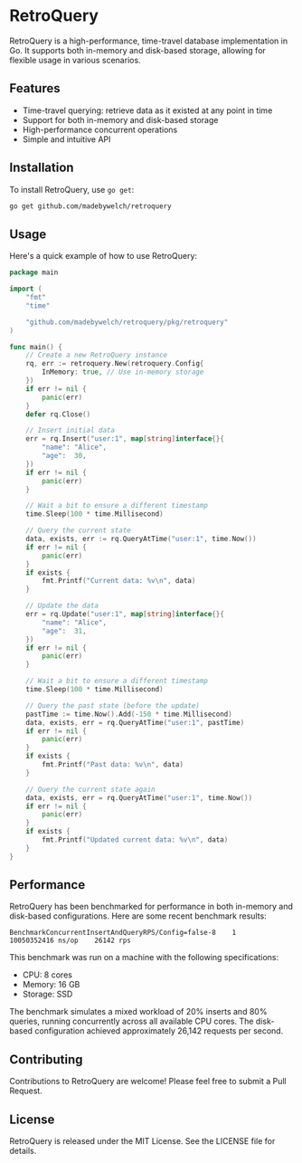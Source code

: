 # RetroQuery

RetroQuery is a high-performance, time-travel database implementation in Go. It supports both in-memory and disk-based storage, allowing for flexible usage in various scenarios.

## Features

- Time-travel querying: retrieve data as it existed at any point in time
- Support for both in-memory and disk-based storage
- High-performance concurrent operations
- Simple and intuitive API

## Installation

To install RetroQuery, use `go get`:

```bash
go get github.com/madebywelch/retroquery
```

## Usage

Here's a quick example of how to use RetroQuery:

```go
package main

import (
	"fmt"
	"time"

	"github.com/madebywelch/retroquery/pkg/retroquery"
)

func main() {
	// Create a new RetroQuery instance
	rq, err := retroquery.New(retroquery.Config{
		InMemory: true, // Use in-memory storage
	})
	if err != nil {
		panic(err)
	}
	defer rq.Close()

	// Insert initial data
	err = rq.Insert("user:1", map[string]interface{}{
		"name": "Alice",
		"age":  30,
	})
	if err != nil {
		panic(err)
	}

	// Wait a bit to ensure a different timestamp
	time.Sleep(100 * time.Millisecond)

	// Query the current state
	data, exists, err := rq.QueryAtTime("user:1", time.Now())
	if err != nil {
		panic(err)
	}
	if exists {
		fmt.Printf("Current data: %v\n", data)
	}

	// Update the data
	err = rq.Update("user:1", map[string]interface{}{
		"name": "Alice",
		"age":  31,
	})
	if err != nil {
		panic(err)
	}

	// Wait a bit to ensure a different timestamp
	time.Sleep(100 * time.Millisecond)

	// Query the past state (before the update)
	pastTime := time.Now().Add(-150 * time.Millisecond)
	data, exists, err = rq.QueryAtTime("user:1", pastTime)
	if err != nil {
		panic(err)
	}
	if exists {
		fmt.Printf("Past data: %v\n", data)
	}

	// Query the current state again
	data, exists, err = rq.QueryAtTime("user:1", time.Now())
	if err != nil {
		panic(err)
	}
	if exists {
		fmt.Printf("Updated current data: %v\n", data)
	}
}
```

## Performance

RetroQuery has been benchmarked for performance in both in-memory and disk-based configurations. Here are some recent benchmark results:

```
BenchmarkConcurrentInsertAndQueryRPS/Config=false-8    1    10050352416 ns/op    26142 rps
```

This benchmark was run on a machine with the following specifications:

- CPU: 8 cores
- Memory: 16 GB
- Storage: SSD

The benchmark simulates a mixed workload of 20% inserts and 80% queries, running concurrently across all available CPU cores. The disk-based configuration achieved approximately 26,142 requests per second.

## Contributing

Contributions to RetroQuery are welcome! Please feel free to submit a Pull Request.

## License

RetroQuery is released under the MIT License. See the LICENSE file for details.
